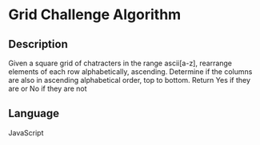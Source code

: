 # Grid Challenge Algorithm

## Description

Given a square grid of chatracters in the range ascii[a-z], rearrange elements of each row alphabetically, ascending.  Determine if the columns are also in ascending alphabetical order, top to bottom.  Return Yes if they are or No if they are not

## Language

JavaScript